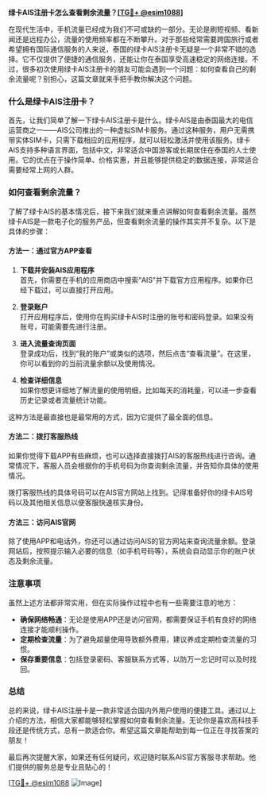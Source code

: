 **绿卡AIS注册卡怎么查看剩余流量？[[TG💪+ @esim1088](https://t.me/s/esim1088)]**

在现代生活中，手机流量已经成为我们不可或缺的一部分。无论是刷短视频、看新闻还是远程办公，流量的使用频率都在不断攀升。对于那些经常需要跨国旅行或者希望拥有国际通信服务的人来说，泰国的绿卡AIS注册卡无疑是一个非常不错的选择。它不仅提供了便捷的通信服务，还能让你在泰国享受高速稳定的网络连接。不过，很多初次使用绿卡AIS注册卡的朋友可能会遇到一个问题：如何查看自己的剩余流量呢？别担心，这篇文章就来手把手教你解决这个问题。

### 什么是绿卡AIS注册卡？

首先，让我们简单了解一下绿卡AIS注册卡是什么。绿卡AIS是由泰国最大的电信运营商之一——AIS公司推出的一种虚拟SIM卡服务。通过这种服务，用户无需携带实体SIM卡，只需下载相应的应用程序，就可以轻松激活并使用该服务。绿卡AIS支持多种语言界面，包括中文，非常适合中国游客或长期居住在泰国的人士使用。它的优点在于操作简单、价格实惠，并且能够提供稳定的数据连接，非常适合需要经常上网的人群。

### 如何查看剩余流量？

了解了绿卡AIS的基本情况后，接下来我们就来重点讲解如何查看剩余流量。虽然绿卡AIS是一款电子化的服务产品，但查看剩余流量的操作其实并不复杂。以下是具体的步骤：

#### 方法一：通过官方APP查看

1. **下载并安装AIS应用程序**  
   首先，你需要在手机的应用商店中搜索“AIS”并下载官方应用程序。如果你已经下载过，可以直接打开应用。

2. **登录账户**  
   打开应用程序后，使用你在购买绿卡AIS时注册的账号和密码登录。如果没有账号，可能需要先进行注册。

3. **进入流量查询页面**  
   登录成功后，找到“我的账户”或类似的选项，然后点击“查看流量”。在这里，你可以看到你的当前流量余额以及使用情况。

4. **检查详细信息**  
   如果你想更详细地了解流量的使用明细，比如每天的消耗量，可以进一步查看历史记录或者流量统计功能。

这种方法是最直接也是最常用的方式，因为它提供了最全面的信息。

#### 方法二：拨打客服热线

如果你觉得下载APP有些麻烦，也可以选择直接拨打AIS的客服热线进行咨询。通常情况下，客服人员会根据你的手机号码为你查询剩余流量，并告知你具体的使用情况。

拨打客服热线的具体号码可以在AIS官方网站上找到。记得准备好你的绿卡AIS号码以及其他相关信息以便客服快速核实身份。

#### 方法三：访问AIS官网

除了使用APP和电话外，你还可以通过访问AIS的官方网站来查询流量余额。登录网站后，按照提示输入必要的信息（如手机号码等），系统会自动显示你的账户状态及剩余流量。

### 注意事项

虽然上述方法都非常实用，但在实际操作过程中也有一些需要注意的地方：

- **确保网络畅通**：无论是使用APP还是访问官网，都需要保证手机有良好的网络连接才能顺利操作。
- **定期检查流量**：为了避免超量使用导致额外费用，建议养成定期检查流量的习惯。
- **保存重要信息**：包括登录密码、客服联系方式等，以防万一忘记时可以及时找回。

### 总结

总的来说，绿卡AIS注册卡是一款非常适合国内外用户使用的便捷工具。通过以上介绍的方法，相信大家都能够轻松掌握如何查看剩余流量。无论你是喜欢高科技手段还是传统方式，总有一款适合你。希望这篇文章能帮助到每一位正在寻找答案的朋友！

最后再次提醒大家，如果还有任何疑问，欢迎随时联系AIS官方客服寻求帮助。他们提供的服务总是专业且贴心的！

[[TG💪+ @esim1088](https://t.me/s/esim1088) ![Image](https://i.postimg.cc/4NQfJmqS/Snipaste-2025-05-13-00-14-12.png)]